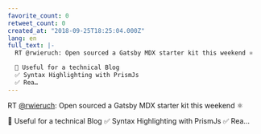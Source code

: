 ```yaml
---
favorite_count: 0
retweet_count: 0
created_at: "2018-09-25T18:25:04.000Z"
lang: en
full_text: |-
  RT @rwieruch: Open sourced a Gatsby MDX starter kit this weekend ⚛️

  💪 Useful for a technical Blog
  ✅ Syntax Highlighting with PrismJs
  ✅ Rea…
---
```


RT [@rwieruch](https://twitter.com/rwieruch): Open sourced a Gatsby MDX starter
kit this weekend ⚛️

💪 Useful for a technical Blog ✅ Syntax Highlighting with PrismJs ✅ Rea…
